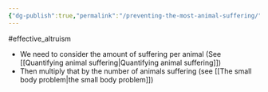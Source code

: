 ```yaml
---
{"dg-publish":true,"permalink":"/preventing-the-most-animal-suffering/","tags":["#effective_altruism"],"created":"2025-10-23T17:42:44.089+01:00","updated":"2025-10-23T18:06:08.690+01:00"}
---
```


#effective_altruism 

- We need to consider the amount of suffering per animal (See [[Quantifying animal suffering\|Quantifying animal suffering]])
- Then multiply that by the number of animals suffering (see [[The small body problem\|the small body problem]])

